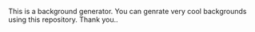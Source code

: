 This is a background generator.
You can genrate very cool backgrounds using this repository.
Thank you..
